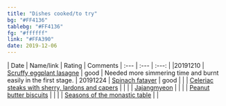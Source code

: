 ```yaml
---
title: "Dishes cooked/to try"
bg: "#FF4136"
tablebg: "#FF4136"
fg: "#ffffff"
link: "#FFA390"
date: 2019-12-06
---
```


| Date    | Name/link | Rating | Comments
| :---    | :---      | :---:  |
|20191210 | [Scruffy eggplant lasagne](https://www.jamieoliver.com/recipes/pasta-recipes/scruffy-aubergine-lasagne/) | good | Needed more simmering time and burnt easily in the first stage.
| 20191224 | [Spinach fatayer](https://www.thespruceeats.com/spinach-fatayer-recipe-2355345) | good |
| | [Celeriac steaks with sherry, lardons and capers](https://www.theguardian.com/food/2019/nov/11/thomasina-miers-celeriac-steaks-sherry-lardons-capers-recipe?CMP=Share_iOSApp_Other) | |
| | [Jajangmyeon](https://pickledplum.com/vegan-jajangmyeon-korean-noodles-black-bean-sauce/) | |
| | [Peanut butter biscuits](https://lovingitvegan.com/crunchy-vegan-peanut-butter-cookies/) | |
| | [Seasons of the monastic table](https://emergencemagazine.org/story/seasons-of-the-monastic-table/#/) | |
